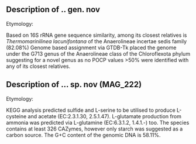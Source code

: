 ## Description of ..  gen. nov

Etymology: 

Based on 16S rRNA gene sequence similarity, among its closest relatives is
*Thermomarinilinea lacunifontana* of the Anaerolineae incertae sedis family (82.08%)
Genome based assignment via GTDB-Tk placed the genome under the G713 genus of the 
Anaerolineae class of the Chloroflexota phylum suggesting for a novel genus as
no POCP values >50% were identified with any of its closest relatives.


## Description of ... sp. nov (MAG_222)

Etymology: 

KEGG analysis predicted 
sulfide and L-serine to be utilised to produce L-cysteine and acetate (EC:2.3.1.30, 2.5.1.47).
L-glutamate production from ammonia was predicted via L-glutamine (EC:6.3.1.2, 1.4.1.-) too. 
The species contains at least 326 CAZymes, however only starch was suggested as a carbon source.
The G+C content of the genomic DNA is 58.11%.
